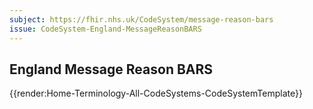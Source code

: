 ```yaml
---
subject: https://fhir.nhs.uk/CodeSystem/message-reason-bars
issue: CodeSystem-England-MessageReasonBARS
---
```

## England Message Reason BARS

{{render:Home-Terminology-All-CodeSystems-CodeSystemTemplate}}

